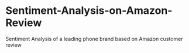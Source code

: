 # Sentiment-Analysis-on-Amazon-Review
Sentiment Analysis of a leading phone brand based on Amazon customer review
